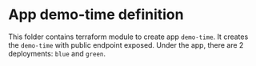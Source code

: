 # App demo-time definition

This folder contains terraform module to create app `demo-time`. It creates the `demo-time` with public endpoint exposed. Under the app, there are 2 deployments: `blue` and `green`.
